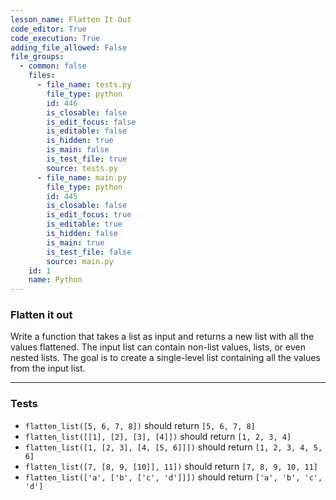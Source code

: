 ```yaml
---
lesson_name: Flatten It Out
code_editor: True
code_execution: True
adding_file_allowed: False
file_groups:
  - common: false
    files:
      - file_name: tests.py
        file_type: python
        id: 446
        is_closable: false
        is_edit_focus: false
        is_editable: false
        is_hidden: true
        is_main: false
        is_test_file: true
        source: tests.py
      - file_name: main.py
        file_type: python
        id: 445
        is_closable: false
        is_edit_focus: true
        is_editable: true
        is_hidden: false
        is_main: true
        is_test_file: false
        source: main.py
    id: 1
    name: Python
---
```


### Flatten it out

Write a function that takes a list as input and returns a new list with all the values flattened. The input list can contain non-list values, lists, or even nested lists. The goal is to create a single-level list containing all the values from the input list.

---

### Tests

<ul>
<li id="test-1"><code>flatten_list([5, 6, 7, 8])</code> should return <code>[5, 6, 7, 8]</code></li>
<li id="test-2"><code>flatten_list([[1], [2], [3], [4]])</code> should return <code>[1, 2, 3, 4]</code></li>
<li id="test-3"><code>flatten_list([1, [2, 3], [4, [5, 6]]])</code> should return <code>[1, 2, 3, 4, 5, 6]</code></li>
<li id="test-4"><code>flatten_list([7, [8, 9, [10]], 11])</code> should return <code>[7, 8, 9, 10, 11]</code></li>
<li id="test-5"><code>flatten_list(['a', ['b', ['c', 'd']]])</code> should return <code>['a', 'b', 'c', 'd']</code></li>
</ul>
